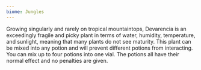 ```yaml
---
biome: Jungles
---
```

Growing singularly and rarely on tropical mountaintops, Devarencia is an exceedingly fragile and picky plant in terms of water, humidity, temperature, and sunlight, meaning that many plants do not see maturity. This plant can be mixed into any potion and will prevent different potions from interacting. You can mix up to four potions into one vial. The potions all have their normal effect and no penalties are given. 

